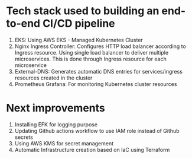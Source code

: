 

# Tech stack used to building an end-to-end CI/CD pipeline

1. EKS: Using AWS EKS - Managed Kubernetes Cluster
2. Nginx Ingress Controller: Configures HTTP load balancer according to Ingress resource. Using single load balancer to deliver multiple microservices. This is done through Ingress resource for each microservice
3. External-DNS: Generates automatic DNS entries for services/ingress resources created in the cluster
4. Prometheus Grafana: For monitoring Kubernetes cluster resources


# Next improvements

1. Installing EFK for logging purpose
2. Updating Github actions workflow to use IAM role instead of Github secrets
3. Using AWS KMS for secret management
4. Automatic Infrastructure creation based on IaC using Terraform